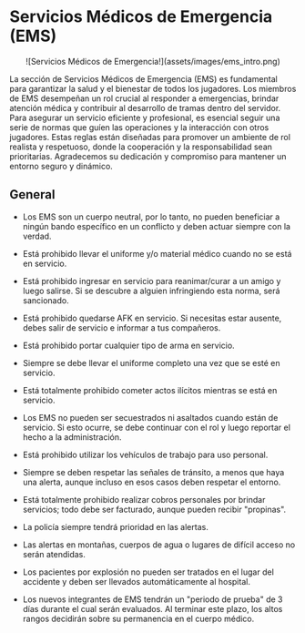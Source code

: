 # Servicios Médicos de Emergencia (EMS)

<center>![Servicios Médicos de Emergencia!](assets/images/ems_intro.png)</center>

La sección de Servicios Médicos de Emergencia (EMS) es fundamental para garantizar la salud y el bienestar de todos los jugadores. Los miembros de EMS desempeñan un rol crucial al responder a emergencias, brindar atención médica y contribuir al desarrollo de tramas dentro del servidor. Para asegurar un servicio eficiente y profesional, es esencial seguir una serie de normas que guíen las operaciones y la interacción con otros jugadores. Estas reglas están diseñadas para promover un ambiente de rol realista y respetuoso, donde la cooperación y la responsabilidad sean prioritarias. Agradecemos su dedicación y compromiso para mantener un entorno seguro y dinámico.

## General

- Los EMS son un cuerpo neutral, por lo tanto, no pueden beneficiar a ningún bando específico en un conflicto y deben actuar siempre con la verdad.

- Está prohibido llevar el uniforme y/o material médico cuando no se está en servicio.

- Está prohibido ingresar en servicio para reanimar/curar a un amigo y luego salirse. Si se descubre a alguien infringiendo esta norma, será sancionado.

- Está prohibido quedarse AFK en servicio. Si necesitas estar ausente, debes salir de servicio e informar a tus compañeros.

- Está prohibido portar cualquier tipo de arma en servicio.

- Siempre se debe llevar el uniforme completo una vez que se esté en servicio.

- Está totalmente prohibido cometer actos ilícitos mientras se está en servicio.

- Los EMS no pueden ser secuestrados ni asaltados cuando están de servicio. Si esto ocurre, se debe continuar con el rol y luego reportar el hecho a la administración.

- Está prohibido utilizar los vehículos de trabajo para uso personal.

- Siempre se deben respetar las señales de tránsito, a menos que haya una alerta, aunque incluso en esos casos deben respetar el entorno.

- Está totalmente prohibido realizar cobros personales por brindar servicios; todo debe ser facturado, aunque pueden recibir "propinas".

- La policía siempre tendrá prioridad en las alertas.

- Las alertas en montañas, cuerpos de agua o lugares de difícil acceso no serán atendidas.

- Los pacientes por explosión no pueden ser tratados en el lugar del accidente y deben ser llevados automáticamente al hospital.

- Los nuevos integrantes de EMS tendrán un "periodo de prueba" de 3 días durante el cual serán evaluados. Al terminar este plazo, los altos rangos decidirán sobre su permanencia en el cuerpo médico.